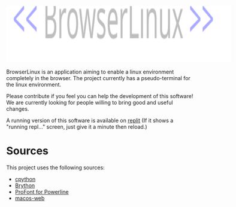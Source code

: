 <img src="https://raw.githubusercontent.com/Froggo8311/BrowserLinux/main/docs/logo.svg" style="max-height: 150px; min-height: 150px; max-width: 100%; min-width: 600px;"/>

BrowserLinux is an application aiming to enable a linux environment completely in the browser. The project currently has a pseudo-terminal for the linux environment.

Please contribute if you feel you can help the development of this software! We are currently looking for people willing to bring good and useful changes.

A running version of this software is available on [replit](https://browserlinux.froggo8311.repl.co) (If it shows a "running repl..." screen, just give it a minute then reload.)

# Sources
This project uses the following sources:
* [cpython](https://github.com/Froggo8311/cpython)
* [Brython](https://github.com/brython-dev/brython)
* [ProFont for Powerline](https://github.com/powerline/fonts)
* [macos-web](https://github.com/Froggo8311/macos-web)
